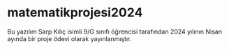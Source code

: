 # matematikprojesi2024
Bu yazılım Sarp Kılıç isimli 9/G sınıfı öğrencisi tarafından 2024 yılının Nisan ayında bir proje ödevi olarak yayınlanmıştır.

